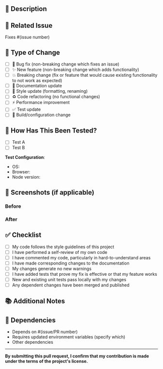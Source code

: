 ## 📝 Description

<!-- Provide a brief description of the changes in this PR -->

## 🔗 Related Issue

<!-- Link to the issue this PR addresses. If no issue exists, explain why this PR is needed -->

Fixes #(issue number)

## 🎯 Type of Change

<!-- Mark the relevant option with an "x" -->

- [ ] 🐛 Bug fix (non-breaking change which fixes an issue)
- [ ] ✨ New feature (non-breaking change which adds functionality)
- [ ] 💥 Breaking change (fix or feature that would cause existing functionality to not work as expected)
- [ ] 📝 Documentation update
- [ ] 🎨 Style update (formatting, renaming)
- [ ] ♻️ Code refactoring (no functional changes)
- [ ] ⚡ Performance improvement
- [ ] ✅ Test update
- [ ] 🔧 Build/configuration change

## 🧪 How Has This Been Tested?

<!-- Describe the tests you ran to verify your changes -->

- [ ] Test A
- [ ] Test B

**Test Configuration**:
- OS:
- Browser:
- Node version:

## 📸 Screenshots (if applicable)

<!-- Add screenshots to help explain your changes -->

### Before
<!-- Screenshot or description of the behavior before your changes -->

### After
<!-- Screenshot or description of the behavior after your changes -->

## ✅ Checklist

<!-- Mark completed items with an "x" -->

- [ ] My code follows the style guidelines of this project
- [ ] I have performed a self-review of my own code
- [ ] I have commented my code, particularly in hard-to-understand areas
- [ ] I have made corresponding changes to the documentation
- [ ] My changes generate no new warnings
- [ ] I have added tests that prove my fix is effective or that my feature works
- [ ] New and existing unit tests pass locally with my changes
- [ ] Any dependent changes have been merged and published

## 📚 Additional Notes

<!-- Add any additional notes, context, or considerations for reviewers -->

## 🔄 Dependencies

<!-- List any dependencies that are required for this change -->

- Depends on #(issue/PR number)
- Requires updated environment variables (specify which)
- Other dependencies

---

**By submitting this pull request, I confirm that my contribution is made under the terms of the project's license.**
